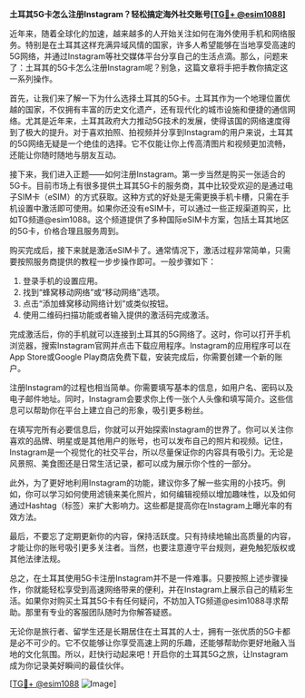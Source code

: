 **土耳其5G卡怎么注册Instagram？轻松搞定海外社交账号[[TG💪+ @esim1088](https://t.me/s/esim1088)]**

近年来，随着全球化的加速，越来越多的人开始关注如何在海外使用手机和网络服务。特别是在土耳其这样充满异域风情的国家，许多人希望能够在当地享受高速的5G网络，并通过Instagram等社交媒体平台分享自己的生活点滴。那么，问题来了：土耳其的5G卡怎么注册Instagram呢？别急，这篇文章将手把手教你搞定这一系列操作。

首先，让我们来了解一下为什么选择土耳其的5G卡。土耳其作为一个地理位置优越的国家，不仅拥有丰富的历史文化遗产，还有现代化的城市设施和便捷的通信网络。尤其是近年来，土耳其政府大力推动5G技术的发展，使得该国的网络速度得到了极大的提升。对于喜欢拍照、拍视频并分享到Instagram的用户来说，土耳其的5G网络无疑是一个绝佳的选择。它不仅能让你上传高清图片和视频更加流畅，还能让你随时随地与朋友互动。

接下来，我们进入正题——如何注册Instagram。第一步当然是购买一张适合的5G卡。目前市场上有很多提供土耳其5G卡的服务商，其中比较受欢迎的是通过电子SIM卡（eSIM）的方式获取。这种方式的好处是无需更换手机卡槽，只需在手机设置中激活即可使用。如果你还没有eSIM卡，可以通过一些正规渠道购买，比如TG频道@esim1088。这个频道提供了多种国际eSIM卡方案，包括土耳其地区的5G卡，价格合理且服务周到。

购买完成后，接下来就是激活eSIM卡了。通常情况下，激活过程非常简单，只需要按照服务商提供的教程一步步操作即可。一般步骤如下：

1. 登录手机的设置应用。
2. 找到“蜂窝移动网络”或“移动网络”选项。
3. 点击“添加蜂窝移动网络计划”或类似按钮。
4. 使用二维码扫描功能或者输入提供的激活码完成激活。

完成激活后，你的手机就可以连接到土耳其的5G网络了。这时，你可以打开手机浏览器，搜索Instagram官网并点击下载应用程序。Instagram的应用程序可以在App Store或Google Play商店免费下载，安装完成后，你需要创建一个新的账户。

注册Instagram的过程也相当简单。你需要填写基本的信息，如用户名、密码以及电子邮件地址。同时，Instagram会要求你上传一张个人头像和填写简介。这些信息可以帮助你在平台上建立自己的形象，吸引更多粉丝。

在填写完所有必要信息后，你就可以开始探索Instagram的世界了。你可以关注你喜欢的品牌、明星或是其他用户的账号，也可以发布自己的照片和视频。记住，Instagram是一个视觉化的社交平台，所以尽量保证你的内容具有吸引力。无论是风景照、美食图还是日常生活记录，都可以成为展示你个性的一部分。

此外，为了更好地利用Instagram的功能，建议你多了解一些实用的小技巧。例如，你可以学习如何使用滤镜来美化照片，如何编辑视频以增加趣味性，以及如何通过Hashtag（标签）来扩大影响力。这些都是提高你在Instagram上曝光率的有效方法。

最后，不要忘了定期更新你的内容，保持活跃度。只有持续地输出高质量的内容，才能让你的账号吸引更多关注者。当然，也要注意遵守平台规则，避免触犯版权或其他法律法规。

总之，在土耳其使用5G卡注册Instagram并不是一件难事。只要按照上述步骤操作，你就能轻松享受到高速网络带来的便利，并在Instagram上展示自己的精彩生活。如果你对购买土耳其5G卡有任何疑问，不妨加入TG频道@esim1088寻求帮助。那里有专业的客服团队随时为你解答疑惑。

无论你是旅行者、留学生还是长期居住在土耳其的人士，拥有一张优质的5G卡都是必不可少的。它不仅能够让你享受高速上网的乐趣，还能够帮助你更好地融入当地的文化氛围。所以，赶快行动起来吧！开启你的土耳其5G之旅，让Instagram成为你记录美好瞬间的最佳伙伴。

[[TG💪+ @esim1088](https://t.me/s/esim1088) ![Image](https://i.postimg.cc/4NQfJmqS/Snipaste-2025-05-13-00-14-12.png)]